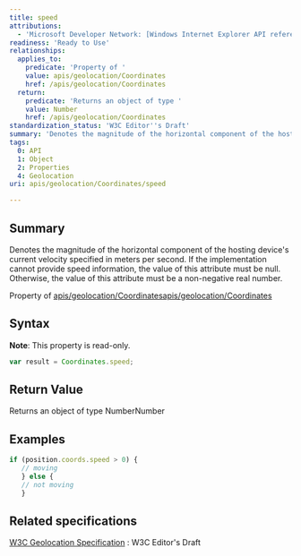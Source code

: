 ```yaml
---
title: speed
attributions:
  - 'Microsoft Developer Network: [Windows Internet Explorer API reference Article](http://msdn.microsoft.com/en-us/library/ie/hh828809%28v=vs.85%29.aspx)'
readiness: 'Ready to Use'
relationships:
  applies_to:
    predicate: 'Property of '
    value: apis/geolocation/Coordinates
    href: /apis/geolocation/Coordinates
  return:
    predicate: 'Returns an object of type '
    value: Number
    href: /apis/geolocation/Coordinates
standardization_status: 'W3C Editor''s Draft'
summary: 'Denotes the magnitude of the horizontal component of the hosting device''s current velocity specified in meters per second. If the implementation cannot provide speed information, the value of this attribute must be null. Otherwise, the value of this attribute must be a non-negative real number.'
tags:
  0: API
  1: Object
  2: Properties
  4: Geolocation
uri: apis/geolocation/Coordinates/speed

---
```

## Summary

Denotes the magnitude of the horizontal component of the hosting device's current velocity specified in meters per second. If the implementation cannot provide speed information, the value of this attribute must be null. Otherwise, the value of this attribute must be a non-negative real number.

Property of [apis/geolocation/Coordinates](/apis/geolocation/Coordinates)[apis/geolocation/Coordinates](/apis/geolocation/Coordinates)

## Syntax

**Note**: This property is read-only.

``` js
var result = Coordinates.speed;
```

## Return Value

Returns an object of type NumberNumber

## Examples

``` js
if (position.coords.speed > 0) {
   // moving
   } else {
   // not moving
   }
```

## Related specifications

[W3C Geolocation Specification](http://dev.w3.org/geo/api/spec-source.html)
:   W3C Editor's Draft
